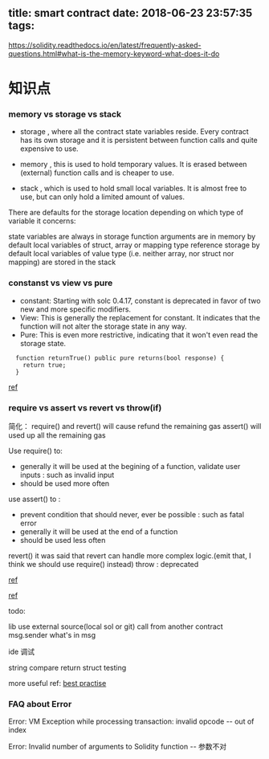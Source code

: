 title: smart contract 
date: 2018-06-23 23:57:35
tags:
---

https://solidity.readthedocs.io/en/latest/frequently-asked-questions.html#what-is-the-memory-keyword-what-does-it-do

# 知识点


### memory vs storage vs stack


 -  storage , where all the contract state variables reside. Every contract has its own storage and it is persistent between function calls and quite expensive to use.

 - memory , this is used to hold temporary values. It is erased between (external) function calls and is cheaper to use.

 - stack , which is used to hold small local variables. It is almost free to use, but can only hold a limited amount of values.


There are defaults for the storage location depending on which type of variable it concerns:

state variables are always in storage
function arguments are in memory by default
local variables of struct, array or mapping type reference storage by default
local variables of value type (i.e. neither array, nor struct nor mapping) are stored in the stack


### constanst vs view vs pure 

  - constant: Starting with solc 0.4.17, constant is deprecated in favor of two new and more specific modifiers.
  - View: This is generally the replacement for constant. It indicates that the function will not alter the storage state in any way.
  - Pure: This is even more restrictive, indicating that it won't even read the storage state.


```
  function returnTrue() public pure returns(bool response) {
    return true;
  }
```
[ref](https://ethereum.stackexchange.com/questions/28898/when-to-use-view-and-pure-in-place-of-constant?rq=1)

### require vs assert vs revert vs throw(if)

简化：
 require() and revert() will cause refund the remaining gas
 assert() will used up all the remaining gas


 Use require() to:

 - generally it will be used at the begining of a function, validate user inputs : such as invalid input
 - should be used more often 

 use assert() to :

 - prevent condition that should never, ever be possible : such as fatal error
 - generally it will be used at the end of a function
 - should be used less often 

 revert() it was said that revert can handle more complex logic.(emit that, I think we should use require() instead)
 throw :  deprecated


[ref](https://media.consensys.net/when-to-use-revert-assert-and-require-in-solidity-61fb2c0e5a57)

[ref](https://ethereum.stackexchange.com/questions/15166/difference-between-require-and-assert-and-the-difference-between-revert-and-thro)


todo:

lib 
use external source(local sol or git)
call from another contract
msg.sender what's in msg

ide 调试

string compare
return struct
testing

more useful ref:
[best practise](https://github.com/ConsenSys/smart-contract-best-practices)



### FAQ about Error
Error: VM Exception while processing transaction: invalid opcode
-- out of index

Error: Invalid number of arguments to Solidity function
-- 参数不对
